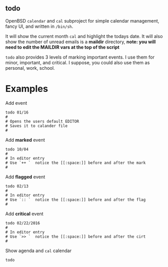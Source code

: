 todo
----


OpenBSD `calendar` and `cal` subproject for simple calendar management, fancy UI, and written in `/bin/sh`.


It will show the current month `cal` and highlight the todays date. It will also show the number of unread emails is a **maildir** directory, **note: you will need to edit the MAILDIR vars at the top of the script**


`todo` also provides 3 levels of marking important events. I use them for minor, important, and critical. I suppose, you could also use them as personal, work, school.


Examples
========


Add event


    todo 01/16
    #
    # Opens the users default EDITOR
    # Saves it to calander file
    #


Add **marked** event


    todo 10/04
    #
    # In editor entry
    # Use `++ `  notice the [[:space:]] before and after the mark
    #


Add **flagged** event


    todo 02/13
    #
    # In editor entry
    # Use `:: `  notice the [[:space:]] before and after the flag
    #


Add **critical** event


    todo 02/22/2016
    #
    # In editor entry
    # Use `>> `  notice the [[:space:]] before and after the cirt
    #



Show agenda and `cal` calendar


    todo


